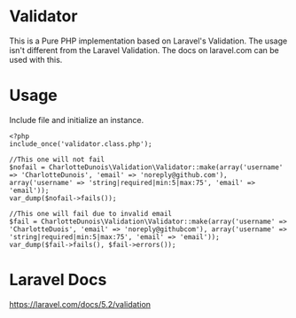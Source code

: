Validator
==================

This is a Pure PHP implementation based on Laravel's Validation. The usage isn't different from the Laravel Validation. The docs on laravel.com can be used with this.

Usage
==================
Include file and initialize an instance.

    <?php
    include_once('validator.class.php');
    
    //This one will not fail
    $nofail = CharlotteDunois\Validation\Validator::make(array('username' => 'CharlotteDunois', 'email' => 'noreply@github.com'), array('username' => 'string|required|min:5|max:75', 'email' => 'email'));
    var_dump($nofail->fails());
    
    //This one will fail due to invalid email
    $fail = CharlotteDunois\Validation\Validator::make(array('username' => 'CharlotteDuois', 'email' => 'noreply@githubcom'), array('username' => 'string|required|min:5|max:75', 'email' => 'email'));
    var_dump($fail->fails(), $fail->errors());


Laravel Docs
==================
https://laravel.com/docs/5.2/validation
